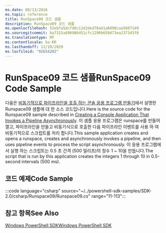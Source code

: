 ```yaml
---
ms.date: 09/13/2016
ms.topic: reference
title: RunSpace09 코드 샘플
description: RunSpace09 코드 샘플
ms.openlocfilehash: 52ebfa5dcfd6c12d2ded78a41a6090caa5087149
ms.sourcegitcommit: ba7315a496986451cfc1296b659d73ea2373d3f0
ms.translationtype: MT
ms.contentlocale: ko-KR
ms.lasthandoff: 12/10/2020
ms.locfileid: "92654202"
---
```

# <a name="runspace09-code-sample"></a><span data-ttu-id="9c2bc-103">RunSpace09 코드 샘플</span><span class="sxs-lookup"><span data-stu-id="9c2bc-103">RunSpace09 Code Sample</span></span>

<span data-ttu-id="9c2bc-104">다음은 [비동기적으로 파이프라인을 호출 하는 콘솔 응용 프로그램 만들기](https://msdn.microsoft.com/198c1c94-2a06-457e-93ce-c0d910618e47)에서 설명한 Runspace09 샘플에 대 한 소스 코드입니다.</span><span class="sxs-lookup"><span data-stu-id="9c2bc-104">Here is the source code for the Runspace09 sample described in [Creating a Console Application That Invokes a Pipeline Asynchronously](https://msdn.microsoft.com/198c1c94-2a06-457e-93ce-c0d910618e47).</span></span>
<span data-ttu-id="9c2bc-105">이 샘플 응용 프로그램은 runspace를 만들어 열고, 파이프라인을 만들고 비동기식으로 호출한 다음 파이프라인 이벤트를 사용 하 여 비동기적으로 스크립트를 처리 합니다.</span><span class="sxs-lookup"><span data-stu-id="9c2bc-105">This sample application creates and opens a runspace, creates and asynchronously invokes a pipeline, and then uses pipeline events to process the script asynchronously.</span></span> <span data-ttu-id="9c2bc-106">이 응용 프로그램에서 실행 하는 스크립트는 0.5 초 간격 (500 밀리초)의 정수 1 ~ 10을 만듭니다.</span><span class="sxs-lookup"><span data-stu-id="9c2bc-106">The script that is run by this application creates the integers 1 through 10 in 0.5-second intervals (500 ms).</span></span>

## <a name="code-sample"></a><span data-ttu-id="9c2bc-107">코드 예제</span><span class="sxs-lookup"><span data-stu-id="9c2bc-107">Code Sample</span></span>

:::code language="csharp" source="~/../powershell-sdk-samples/SDK-2.0/csharp/Runspace09/Runspace09.cs" range="11-113":::

## <a name="see-also"></a><span data-ttu-id="9c2bc-108">참고 항목</span><span class="sxs-lookup"><span data-stu-id="9c2bc-108">See Also</span></span>

[<span data-ttu-id="9c2bc-109">Windows PowerShell SDK</span><span class="sxs-lookup"><span data-stu-id="9c2bc-109">Windows PowerShell SDK</span></span>](../windows-powershell-reference.md)
